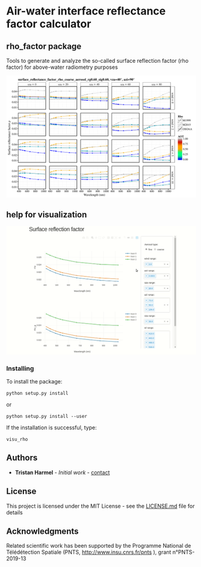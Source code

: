 # Air-water interface reflectance factor calculator
## rho_factor package
Tools to generate and analyze the so-called surface reflection factor (rho factor) for above-water radiometry purposes

![figure example](./fig/rho_surface_reflectance_factor_rho_coarse_aerosol_rg0.60_sig0.60_vza40_azi90.png)

## help for visualization

![visu_example](rho_factor/visu_rho/illustration/rho_visu_example.gif)


### Installing

To install the package:
```
python setup.py install
```

or 

```
python setup.py install --user
```

If the installation is successful, type:
```
visu_rho
```

## Authors

* **Tristan Harmel** - *Initial work* - [contact](tristan.harmel@gmail.com)

## License

This project is licensed under the MIT License - see the [LICENSE.md](LICENSE.md) file for details

## Acknowledgments
Related scientific work has been supported by the Programme National de Télédétection Spatiale (PNTS,
http://www.insu.cnrs.fr/pnts ), grant n°PNTS-2019-13
